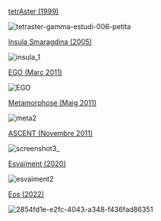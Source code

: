 
[tetrAster (1999)]()

![tetraster-gamma-estudi-006-petita](https://user-images.githubusercontent.com/1679820/217869182-e4902225-5ae4-4221-86b3-0e7885008ccd.png)

[Insula Smaragdina (2005)](https://rolivella.github.io/insula/)

![insula_1](https://user-images.githubusercontent.com/1679820/217868402-c7fb0024-fa5a-453a-98a4-3cb8e722810c.png)

[EGO (Març 2011)](https://github.com/rolivella/ego)

![EGO](https://user-images.githubusercontent.com/1679820/217874157-fb7082a4-02a6-4354-af77-9398e5cf7e50.jpg)

[Metamorphose (Maig 2011)](https://github.com/rolivella/metamorphose)

![meta2](https://user-images.githubusercontent.com/1679820/217877294-4bf42615-d00e-4044-aa8a-58e724701f97.jpg)

[ASCENT (Novembre 2011)](https://github.com/rolivella/ascent)

![screenshot3_](https://user-images.githubusercontent.com/1679820/217876054-9569ea41-a625-4904-aa1f-3e52adb55cf4.jpg)

[Esvaïment (2020)]()

![esvaiment2](https://user-images.githubusercontent.com/1679820/217877886-eddc5874-cfc8-400e-8309-ffa0a81c15de.png)

[Eos (2022)]()

![2854fd1e-e2fc-4043-a348-f436fad86351](https://user-images.githubusercontent.com/1679820/217876103-1a058b03-65fc-40fa-9c3c-7ed4db361730.jpg)
